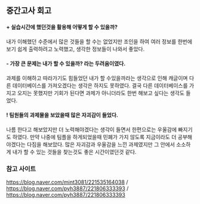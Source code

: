 ##  중간고사 회고

 ####  +   실습시간에 했던것을 활용해 어떻게 할 수 있을까?
   내가 이해했던 수준에서 많은 것들을 할 수는 없었지만 조인을 하여 여러 정보를 한번에 보기 쉽게 출력하려고 노력했고,
   생각한 정보들이 나와서 좋았다.
    
 #### -  가장 큰 문제는 내가 할 수 있을까? 라는 두려움이였다.
 과제를 이해하고 따라가기도 힘들었던 내가 할 수있을까라는 생각으로 인해
    캐글이며 다른 데이터베이스를 가져오겠다는 생각은 하지도 못하였다. 결국 다른 데이터베이스를 가지고 오지는 못했지만
    기회가 된다면 과제가 아니더라도 한번 해보고 싶다는 생각도 들었다.
    
 ####  !  팀원들의 과제물을 보았을때 많은 자괴감이 들었다.
 나름 한다고 해보았지만 더 노력해야겠다는 생각이 들면서 한편으로는 우울감에 빠지기도 하였다. 만약 나중에 팀플을 하게되었을때 민폐가 가지 않도록 지금이라도 더 공부해야겠다는 다짐을 해보았다. 많은 자괴감과 우울감을 느낀 과제였지만 그 안에서 소소하게 내가 할 수 있는 것들을 찾는것도 좋은 시간이였던것 같다.
  
### 참고 사이트  
  https://blog.naver.com/mint3081/221535164038  /  https://blog.naver.com/pyh3887/221806333393 / https://blog.naver.com/pyh3887/221806333393


